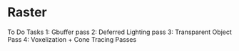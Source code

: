 # Raster

To Do Tasks
1: Gbuffer pass
2: Deferred Lighting pass
3: Transparent Object Pass
4: Voxelization + Cone Tracing Passes
